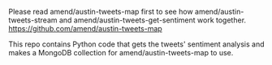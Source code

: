 
Please read amend/austin-tweets-map first to see how amend/austin-tweets-stream and amend/austin-tweets-get-sentiment work together.
https://github.com/amend/austin-tweets-map

This repo contains Python code that gets the tweets' sentiment analysis and makes a MongoDB collection for amend/austin-tweets-map to use. 
